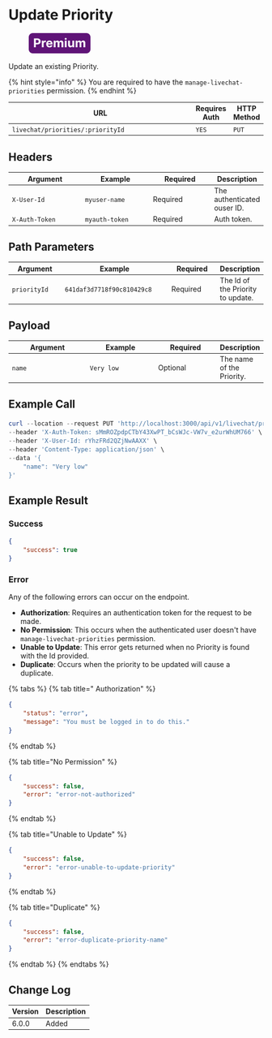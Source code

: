# Update Priority

<figure><img src="../../../../../../../.gitbook/assets/Premium.svg" alt=""><figcaption></figcaption></figure>

Update an existing Priority.

{% hint style="info" %}
You are required to have the `manage-livechat-priorities` permission.
{% endhint %}

<table><thead><tr><th width="356.3333333333333">URL</th><th>Requires Auth</th><th>HTTP Method</th></tr></thead><tbody><tr><td><code>livechat/priorities/:priorityId</code></td><td><code>YES</code></td><td><code>PUT</code></td></tr></tbody></table>

## Headers

<table><thead><tr><th width="179">Argument</th><th width="169">Example</th><th width="143">Required</th><th>Description</th></tr></thead><tbody><tr><td><code>X-User-Id</code></td><td><code>myuser-name</code></td><td>Required</td><td>The authenticated ouser ID.</td></tr><tr><td><code>X-Auth-Token</code></td><td><code>myauth-token</code></td><td>Required</td><td>Auth token.</td></tr></tbody></table>

## Path Parameters

<table><thead><tr><th width="152">Argument</th><th width="277">Example</th><th width="149">Required</th><th>Description</th></tr></thead><tbody><tr><td><code>priorityId</code></td><td><code>641daf3d7718f90c810429c8</code></td><td>Required</td><td>The Id of the Priority to update.</td></tr></tbody></table>

## Payload

<table><thead><tr><th width="216">Argument</th><th width="188">Example</th><th width="158">Required</th><th>Description</th></tr></thead><tbody><tr><td><code>name</code></td><td><code>Very low</code></td><td>Optional</td><td>The name of the Priority.</td></tr></tbody></table>

## Example Call

```powershell
curl --location --request PUT 'http://localhost:3000/api/v1/livechat/priorities/64007cc2fa0ed7dd905092e3' \
--header 'X-Auth-Token: sMmROZpdpCTbY43XwPT_bCsWJc-VW7v_e2urWhUM766' \
--header 'X-User-Id: rYhzFRd2QZjNwAAXX' \
--header 'Content-Type: application/json' \
--data '{
    "name": "Very low"
}'
```

## Example Result

### Success

```json
{
    "success": true
}
```

### Error

Any of the following errors can occur on the endpoint.

* **Authorization**: Requires an authentication token for the request to be made.
* **No Permission**: This occurs when the authenticated user doesn't have `manage-livechat-priorities` permission.
* **Unable to Update**: This error gets returned when no Priority is found with the Id provided.
* **Duplicate**: Occurs when the priority to be updated will cause a duplicate.

{% tabs %}
{% tab title=" Authorization" %}
```json
{
    "status": "error",
    "message": "You must be logged in to do this."
}
```
{% endtab %}

{% tab title="No Permission" %}
```json
{
    "success": false,
    "error": "error-not-authorized"
}
```
{% endtab %}

{% tab title="Unable to Update" %}
```json
{
    "success": false,
    "error": "error-unable-to-update-priority"
}
```
{% endtab %}

{% tab title="Duplicate" %}
```json
{
    "success": false,
    "error": "error-duplicate-priority-name"
}
```
{% endtab %}
{% endtabs %}

## Change Log

| Version | Description |
| ------- | ----------- |
| 6.0.0   | Added       |
